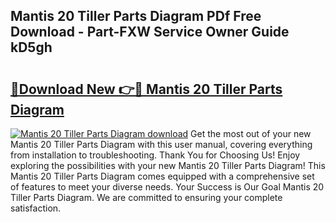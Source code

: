 ## Mantis 20 Tiller Parts Diagram PDf Free Download - Part-FXW Service Owner Guide kD5gh

# <h2><a href="http://dfiyug0.blite.top/?on=Mantis+20+Tiller+Parts+Diagram">🔗Download New 👉🔴 Mantis 20 Tiller Parts Diagram</a></h2>

[![Mantis 20 Tiller Parts Diagram download](https://i.imgur.com/lujVjoI.png)](http://dfiyug0.blite.top/?on=Mantis+20+Tiller+Parts+Diagram)
Get the most out of your new Mantis 20 Tiller Parts Diagram with this user manual, covering everything from installation to troubleshooting. Thank You for Choosing Us! Enjoy exploring the possibilities with your new Mantis 20 Tiller Parts Diagram! This Mantis 20 Tiller Parts Diagram comes equipped with a comprehensive set of features to meet your diverse needs. Your Success is Our Goal Mantis 20 Tiller Parts Diagram. We are committed to ensuring your complete satisfaction.
